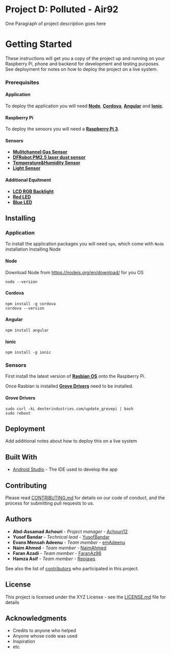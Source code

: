 # Project D: Polluted - Air92

One Paragraph of project description goes here

# Getting Started

These instructions will get you a copy of the project up and running on your Raspberry Pi, phone and backend for development and testing purposes. See deployment for notes on how to deploy the project on a live system.

### Prerequisites

#### Application
To deploy the application you will need [**Node**](https://nodejs.org/en/), [**Cordova**](https://evothings.com/doc/build/cordova-install-windows.html), [**Angular**](https://www.npmjs.com/package/angular) and [**Ionic**](https://ionicframework.com/docs/intro/installation/).

#### Raspberry Pi
To deploy the sensors you will need a [**Raspberry Pi 3**](https://www.raspberrypi.org/products/raspberry-pi-3-model-b/).

#### Sensors
* [**Mulitchannel Gas Sensor**](https://www.modmypi.com/raspberry-pi/sensors-1061/grove-sensors-1099/grove-multichannel-gas-sensor)
* [**DFRobot PM2.5 laser dust sensor**](https://www.dfrobot.com/product-1272.html)
* [**Temperature&Humidity Sensor**](https://www.modmypi.com/raspberry-pi/sensors-1061/grove-sensors-1099/grove-temperature-and-humidity-sensor-high-accuracy-and-mini)
* [**Light Sensor**](https://www.modmypi.com/raspberry-pi/sensors-1061/grove-sensors-1099/dexter--grovepi-light-sensor-sen11302p)

#### Additional Equitment 
* [**LCD RGB Backlight**](https://www.modmypi.com/raspberry-pi/sensors-1061/grove-sensors-1099/grove-lcd-rgb-backlight)
* [**Red LED**](https://www.modmypi.com/raspberry-pi/sensors-1061/grove-sensors-1099/dexter--grovepi-led-red-com04054p)
* [**Blue LED**](https://www.modmypi.com/raspberry-pi/sensors-1061/grove-sensors-1099/dexter--grovepi-led-blue)


## Installing
### Application
To install the application packages you will need ```npm```, which come with ``Node`` installation 
Installing Node

#### Node
Download Node from https://nodejs.org/en/download/ for you OS
```
node --version
```

#### Cordova 
```
npm install -g cordova
cordova --version
```

#### Angular
```
npm install angular
```

#### Ionic
```
npm install -g ionic
```

### Sensors
First install the latest version of [**Rasbian OS**](https://www.raspberrypi.org/documentation/installation/installing-images/) onto the Raspberry Pi.

Once Rasbian is installed [**Grove Drivers**]() need to be installed.

#### Grove Drivers
```
sudo curl -kL dexterindustries.com/update_grovepi | bash
sudo reboot
```

## Deployment

Add additional notes about how to deploy this on a live system

## Built With

* [Android Studio](https://developer.android.com/studio/install.html) - The IDE used to develop the app

## Contributing

Please read [CONTRIBUTING.md](https://google.com) for details on our code of conduct, and the process for submitting pull requests to us.

## Authors

* **Abd-Assamad Achouri** - *Project manager* - [Achouri12](https://github.com/Achouri12)
* **Yusof Bandar** - *Technical lead* - [YusofBandar](https://github.com/YusofBandar)
* **Evans Mensah Adeenu** - *Team member* - [emAdeenu](https://github.com/emAdeenu)
* **Naim Ahmed** - *Team member* - [NaimAhmed](https://github.com/NaimAhmed)
* **Faran Azadi** - *Team member* - [FaranAz96](https://github.com/FaranAz96)
* **Hamza Asif** - *Team member* - [Repjaws](https://github.com/Repjaws)

See also the list of [contributors](https://github.com/Air92/Project-CAD/contributors) who participated in this project.

## License

This project is licensed under the XYZ License - see the [LICENSE.md](LICENSE.md) file for details

## Acknowledgments

* Credits to anyone who helped
* Anyone whose code was used
* Inspiration
* etc
